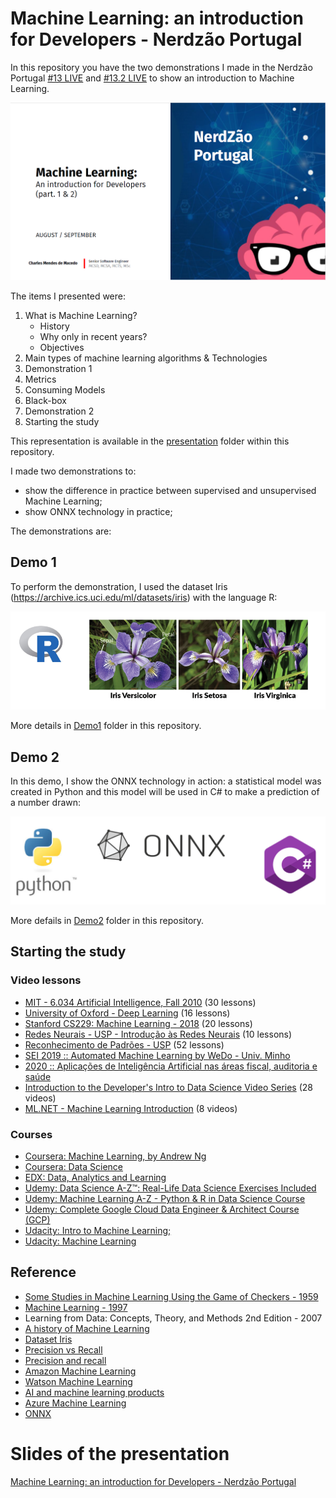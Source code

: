 # Machine Learning: an introduction for Developers - Nerdzão Portugal
In this repository you have the two demonstrations I made in the Nerdzão Portugal [#13 LIVE](https://www.youtube.com/watch?v=ZXRnLtRPtIg) and [#13.2 LIVE](https://www.youtube.com/watch?v=MXe3SJ83JDo) to show an introduction to Machine Learning. 

![Context Menu](image/Presentation.PNG)

The items I presented were:
1. What is Machine Learning?
    * History
    * Why only in recent years? 
    * Objectives 
2. Main types of machine learning algorithms & Technologies
3. Demonstration 1
4. Metrics
6. Consuming Models
5. Black-box
7. Demonstration 2
8. Starting the study

This representation is available in the [presentation](https://github.com/MackMendes/Nerdzao-MachineLearning-AnIntroductionForDeveloper/blob/master/presentation/Machine%20Learning%20-%20An%20introduction%20for%20Developers.pdf) folder within this repository.

I made two demonstrations to:
* show the difference in practice between supervised and unsupervised Machine Learning;
* show ONNX technology in practice;

The demonstrations are:

## Demo 1
To perform the demonstration, I used the dataset Iris (https://archive.ics.uci.edu/ml/datasets/iris) with the language R: 

![Context Menu](image/Demo1.PNG)

More details in [Demo1](https://github.com/MackMendes/Nerdzao-MachineLearning-AnIntroductionForDeveloper/tree/master/Demo1) folder in this repository.

## Demo 2
In this demo, I show the ONNX technology in action: a statistical model was created in Python and this model will be used in C# to make a prediction of a number drawn:

![Context Menu](image/Demo2.PNG)

More defails in [Demo2](https://github.com/MackMendes/Nerdzao-MachineLearning-AnIntroductionForDeveloper/tree/master/Demo2) folder in this repository.


## Starting the study

### Video lessons
* [MIT - 6.034 Artificial Intelligence, Fall 2010](https://www.youtube.com/watch?v=TjZBTDzGeGg&list=PLUl4u3cNGP63gFHB6xb-kVBiQHYe_4hSi) (30 lessons)
* [University of Oxford - Deep Learning](https://www.youtube.com/watch?v=PlhFWT7vAEw&list=PLcmaziH9sW6PHBhsM_qgf52Ay6EVY8cWT) (16 lessons)
* [Stanford CS229: Machine Learning - 2018](https://www.youtube.com/watch?v=jGwO_UgTS7I&list=PLoROMvodv4rMiGQp3WXShtMGgzqpfVfbU) (20 lessons)
* [Redes Neurais - USP - Introdução às Redes Neurais](https://www.youtube.com/watch?v=Dc6rxNy-OPE&list=PL-lVSjBozU-Hfs3bwwTIBaF3xEjkJvonQ) (10 lessons)
* [Reconhecimento de Padrões - USP](https://www.youtube.com/watch?v=29p7KNJRVRo&list=PL70paSTmQRGTHWoTG6tFRpWNr5LZcMKLp) (52 lessons)
* [SEI 2019 :: Automated Machine Learning by WeDo - Univ. Minho](https://www.youtube.com/watch?v=VLS6shGp0nQ)
* [2020 :: Aplicações de Inteligência Artificial nas áreas fiscal, auditoria e saúde](https://www.youtube.com/watch?v=A9daau1Axac)
* [Introduction to the Developer's Intro to Data Science Video Series](https://www.youtube.com/watch?v=cUHXjTdMdYc&list=PLlrxD0HtieHjDop2DtiCmwTTcrlwKAVHE) (28 videos)
* [ML.NET - Machine Learning Introduction](https://www.youtube.com/watch?v=X0DQjfW09kA&list=PLdo4fOcmZ0oUDTvk5XMNues09FnuB_D0u) (8 videos)

### Courses
* [Coursera: Machine Learning, by Andrew Ng](https://www.coursera.org/learn/machine-learning)
* [Coursera: Data Science](https://pt.coursera.org/specializations/jhu-data-science)
* [EDX: Data, Analytics and Learning](https://www.edx.org/course/data-analyticslearning-utarlingtonx-link5-10x)
* [Udemy: Data Science A-Z™: Real-Life Data Science Exercises Included](https://www.udemy.com/datascience/)
* [Udemy: Machine Learning A-Z - Python & R in Data Science Course](https://www.udemy.com/machinelearning/)
* [Udemy: Complete Google Cloud Data Engineer & Architect Course (GCP)](https://www.udemy.com/gcp-data-engineer-and-cloud-architect)
* [Udacity: Intro to Machine Learning;](https://eu.udacity.com/course/intro-to-machine-learning--ud120)
* [Udacity: Machine Learning](https://eu.udacity.com/course/machine-learning--ud262)


## Reference
* [Some Studies in Machine Learning Using the Game of Checkers - 1959](http://citeseerx.ist.psu.edu/viewdoc/download?doi=10.1.1.368.2254&rep=rep1&type=pdf)
* [Machine Learning - 1997](https://dl.acm.org/citation.cfm?id=541177)
* Learning from Data: Concepts, Theory, and Methods 2nd Edition - 2007
* [A history of Machine Learning](https://cloud.withgoogle.com/build/data-analytics/explore-history-machine-learning/)
* [Dataset Iris](https://archive.ics.uci.edu/ml/datasets/iris)
* [Precision vs Recall](https://towardsdatascience.com/precision-vs-recall-386cf9f89488)
* [Precision and recall](https://en.wikipedia.org/wiki/Precision_and_recall)
* [Amazon Machine Learning](https://aws.amazon.com/machine-learning/)
* [Watson Machine Learning](https://www.ibm.com/cloud/machine-learning)
* [AI and machine learning products](https://cloud.google.com/products/ai/)
* [Azure Machine Learning](https://azure.microsoft.com/pt-br/services/machine-learning-studio/)
* [ONNX](https://onnx.ai/)

# Slides of the presentation 
[Machine Learning: an introduction for Developers - Nerdzão Portugal](https://github.com/MackMendes/Nerdzao-MachineLearning-AnIntroductionForDeveloper)

